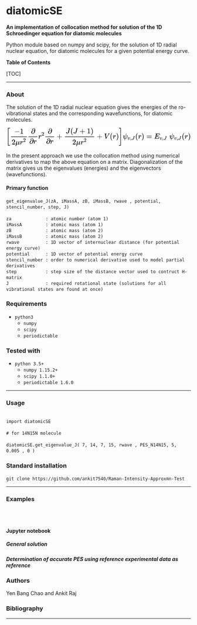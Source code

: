 # diatomicSE

**An implementation of collocation method for solution of the 1D Schroedinger equation for diatomic molecules**

Python module based on numpy and scipy, for the solution of 1D radial nuclear equation, for diatomic molecules for a given potential energy curve.

**Table of Contents**

[TOC]

---

### About
The solution of the 1D radial nuclear equation gives the energies of the ro-vibrational
states and the corresponding wavefunctions, for diatomic molecules.

![1D radial nuclear equation](https://github.com/ankit7540/Raman-Intensity-Approxmn-Test/blob/main/img/equation.svg)

In the present approach we use the collocation method using numerical derivatives to map the above equation on a matrix. Diagonalization of the matrix gives us the eigenvalues (energies) and the eigenvectors (wavefunctions).


#### Primary function

```
get_eigenvalue_J(zA, iMassA, zB, iMassB, rwave , potential, stencil_number, step, J)

za             : atomic number (atom 1)
iMassA         : atomic mass (atom 1)
zB             : atomic mass (atom 2)
iMassB         : atomic mass (atom 2)
rwave          : 1D vector of internuclear distance (for potential energy curve)
potential      : 1D vector of potential energy curve
stencil_number : order to numerical derivative used to model partial derivatives
step           : step size of the distance vector used to contruct H-matrix
J              : required rotational state (solutions for all vibrational states are found at once)

```


### Requirements

+ `python3`
    + `numpy`
	+ `scipy`
    + `periodictable`


### Tested with

+ `python 3.5+`
    + `numpy 1.15.2+`
	+ `scipy 1.1.0+`
    + `periodictable 1.6.0`


-----


### Usage

```

import diatomicSE

# for 14N15N molecule

diatomicSE.get_eigenvalue_J( 7, 14, 7, 15, rwave , PES_N14N15, 5, 0.005 , 0 )

```

### Standard installation

```
git clone https://github.com/ankit7540/Raman-Intensity-Approxmn-Test

```


-----

### Examples



```



```

#### Jupyter notebook

##### General solution
##### Determination of accurate PES using reference experimental data as reference


### Authors

Yen Bang Chao and Ankit Raj

### Bibliography





---
